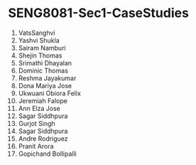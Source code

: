 # SENG8081-Sec1-CaseStudies

1. VatsSanghvi
2. Yashvi Shukla
3. Sairam Namburi
4. Shejin Thomas
5. Srimathi Dhayalan
6. Dominic Thomas
7. Reshma Jayakumar
8. Dona Mariya Jose
9. Ukwuani Obiora Felix
10. Jeremiah Falope
11. Ann Elza Jose
12. Sagar Siddhpura
13. Gurjot Singh
14. Sagar Siddhpura
15. Andre Rodriguez
16. Pranit Arora
17. Gopichand Bollipalli
